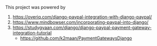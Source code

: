 This project was powered by 
1. https://overiq.com/django-paypal-integration-with-django-paypal/
2. https://www.mindbowser.com/incorporating-paypal-into-django/
3. https://studygyaan.com/django/django-paypal-payment-gateway-integration-tutorial
   * https://github.com/k2maan/PaymentGatewaysDjango
